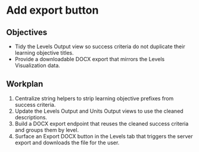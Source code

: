 # Add export button

## Objectives
- Tidy the Levels Output view so success criteria do not duplicate their learning objective titles.
- Provide a downloadable DOCX export that mirrors the Levels Visualization data.

## Workplan
1. Centralize string helpers to strip learning objective prefixes from success criteria.
2. Update the Levels Output and Units Output views to use the cleaned descriptions.
3. Build a DOCX export endpoint that reuses the cleaned success criteria and groups them by level.
4. Surface an Export DOCX button in the Levels tab that triggers the server export and downloads the file for the user.
